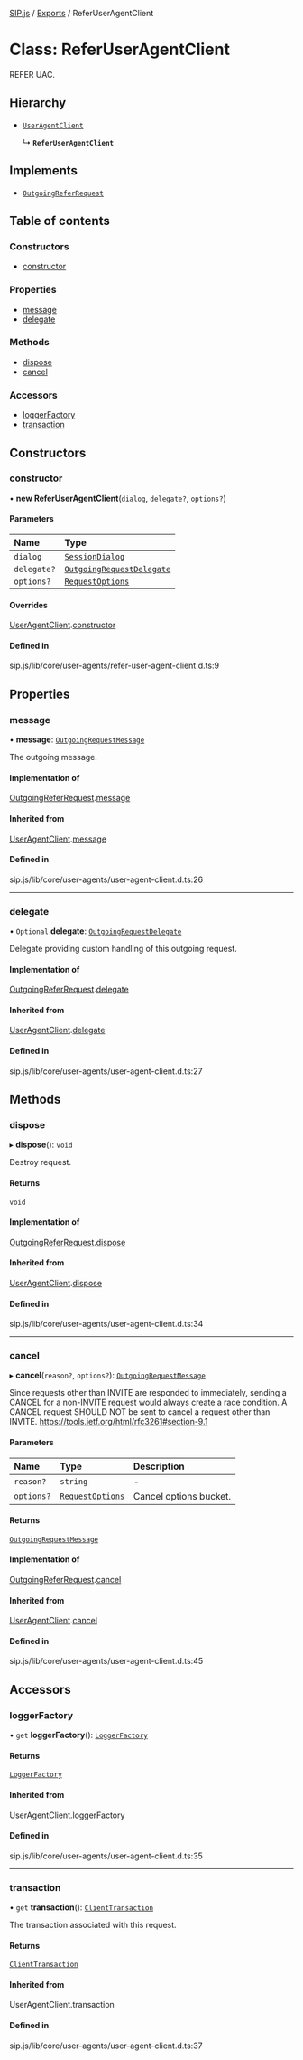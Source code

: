 [SIP.js](../README.md) / [Exports](../modules.md) / ReferUserAgentClient

# Class: ReferUserAgentClient

REFER UAC.

## Hierarchy

- [`UserAgentClient`](UserAgentClient.md)

  ↳ **`ReferUserAgentClient`**

## Implements

- [`OutgoingReferRequest`](../interfaces/OutgoingReferRequest.md)

## Table of contents

### Constructors

- [constructor](ReferUserAgentClient.md#constructor)

### Properties

- [message](ReferUserAgentClient.md#message)
- [delegate](ReferUserAgentClient.md#delegate)

### Methods

- [dispose](ReferUserAgentClient.md#dispose)
- [cancel](ReferUserAgentClient.md#cancel)

### Accessors

- [loggerFactory](ReferUserAgentClient.md#loggerfactory)
- [transaction](ReferUserAgentClient.md#transaction)

## Constructors

### constructor

• **new ReferUserAgentClient**(`dialog`, `delegate?`, `options?`)

#### Parameters

| Name | Type |
| :------ | :------ |
| `dialog` | [`SessionDialog`](SessionDialog.md) |
| `delegate?` | [`OutgoingRequestDelegate`](../interfaces/OutgoingRequestDelegate.md) |
| `options?` | [`RequestOptions`](../interfaces/RequestOptions.md) |

#### Overrides

[UserAgentClient](UserAgentClient.md).[constructor](UserAgentClient.md#constructor)

#### Defined in

sip.js/lib/core/user-agents/refer-user-agent-client.d.ts:9

## Properties

### message

• **message**: [`OutgoingRequestMessage`](OutgoingRequestMessage.md)

The outgoing message.

#### Implementation of

[OutgoingReferRequest](../interfaces/OutgoingReferRequest.md).[message](../interfaces/OutgoingReferRequest.md#message)

#### Inherited from

[UserAgentClient](UserAgentClient.md).[message](UserAgentClient.md#message)

#### Defined in

sip.js/lib/core/user-agents/user-agent-client.d.ts:26

___

### delegate

• `Optional` **delegate**: [`OutgoingRequestDelegate`](../interfaces/OutgoingRequestDelegate.md)

Delegate providing custom handling of this outgoing request.

#### Implementation of

[OutgoingReferRequest](../interfaces/OutgoingReferRequest.md).[delegate](../interfaces/OutgoingReferRequest.md#delegate)

#### Inherited from

[UserAgentClient](UserAgentClient.md).[delegate](UserAgentClient.md#delegate)

#### Defined in

sip.js/lib/core/user-agents/user-agent-client.d.ts:27

## Methods

### dispose

▸ **dispose**(): `void`

Destroy request.

#### Returns

`void`

#### Implementation of

[OutgoingReferRequest](../interfaces/OutgoingReferRequest.md).[dispose](../interfaces/OutgoingReferRequest.md#dispose)

#### Inherited from

[UserAgentClient](UserAgentClient.md).[dispose](UserAgentClient.md#dispose)

#### Defined in

sip.js/lib/core/user-agents/user-agent-client.d.ts:34

___

### cancel

▸ **cancel**(`reason?`, `options?`): [`OutgoingRequestMessage`](OutgoingRequestMessage.md)

Since requests other than INVITE are responded to immediately, sending a
CANCEL for a non-INVITE request would always create a race condition.
A CANCEL request SHOULD NOT be sent to cancel a request other than INVITE.
https://tools.ietf.org/html/rfc3261#section-9.1

#### Parameters

| Name | Type | Description |
| :------ | :------ | :------ |
| `reason?` | `string` | - |
| `options?` | [`RequestOptions`](../interfaces/RequestOptions.md) | Cancel options bucket. |

#### Returns

[`OutgoingRequestMessage`](OutgoingRequestMessage.md)

#### Implementation of

[OutgoingReferRequest](../interfaces/OutgoingReferRequest.md).[cancel](../interfaces/OutgoingReferRequest.md#cancel)

#### Inherited from

[UserAgentClient](UserAgentClient.md).[cancel](UserAgentClient.md#cancel)

#### Defined in

sip.js/lib/core/user-agents/user-agent-client.d.ts:45

## Accessors

### loggerFactory

• `get` **loggerFactory**(): [`LoggerFactory`](LoggerFactory.md)

#### Returns

[`LoggerFactory`](LoggerFactory.md)

#### Inherited from

UserAgentClient.loggerFactory

#### Defined in

sip.js/lib/core/user-agents/user-agent-client.d.ts:35

___

### transaction

• `get` **transaction**(): [`ClientTransaction`](ClientTransaction.md)

The transaction associated with this request.

#### Returns

[`ClientTransaction`](ClientTransaction.md)

#### Inherited from

UserAgentClient.transaction

#### Defined in

sip.js/lib/core/user-agents/user-agent-client.d.ts:37
